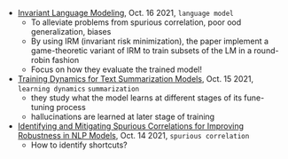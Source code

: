 
- [Invariant Language Modeling](https://arxiv.org/pdf/2110.08413.pdf), Oct. 16 2021, `language model`
  - To alleviate problems from spurious correlation, poor ood generalization, biases
  - By using IRM (invariant risk minimization), the paper implement a game-theoretic variant of IRM to train subsets of the LM in a round-robin fashion
  - Focus on how they evaluate the trained model!
- [Training Dynamics for Text Summarization Models](https://arxiv.org/pdf/2110.08370.pdf), Oct. 15 2021, `learning dynamics` `summarization`
  - they study what the model learns at different stages of its fune-tuning process
  - hallucinations are learned at later stage of training
- [Identifying and Mitigating Spurious Correlations for Improving Robustness in NLP Models](https://arxiv.org/pdf/2110.07736.pdf), Oct. 14 2021, `spurious correlation`
  - How to identify shortcuts?
